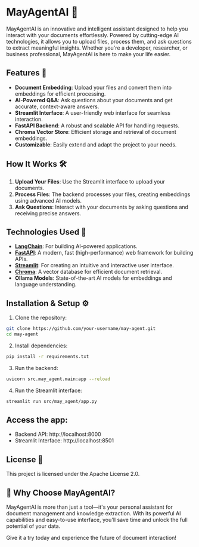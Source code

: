 # MayAgentAI 🤖

MayAgentAI is an innovative and intelligent assistant designed to help you interact with your documents effortlessly. Powered by cutting-edge AI technologies, it allows you to upload files, process them, and ask questions to extract meaningful insights. Whether you're a developer, researcher, or business professional, MayAgentAI is here to make your life easier.

## Features 🚀

- **Document Embedding**: Upload your files and convert them into embeddings for efficient processing.
- **AI-Powered Q&A**: Ask questions about your documents and get accurate, context-aware answers.
- **Streamlit Interface**: A user-friendly web interface for seamless interaction.
- **FastAPI Backend**: A robust and scalable API for handling requests.
- **Chroma Vector Store**: Efficient storage and retrieval of document embeddings.
- **Customizable**: Easily extend and adapt the project to your needs.

## How It Works 🛠️

1. **Upload Your Files**: Use the Streamlit interface to upload your documents.
2. **Process Files**: The backend processes your files, creating embeddings using advanced AI models.
3. **Ask Questions**: Interact with your documents by asking questions and receiving precise answers.

## Technologies Used 🧠

- **[LangChain](https://github.com/hwchase17/langchain)**: For building AI-powered applications.
- **[FastAPI](https://fastapi.tiangolo.com/)**: A modern, fast (high-performance) web framework for building APIs.
- **[Streamlit](https://streamlit.io/)**: For creating an intuitive and interactive user interface.
- **[Chroma](https://www.trychroma.com/)**: A vector database for efficient document retrieval.
- **Ollama Models**: State-of-the-art AI models for embeddings and language understanding.

## Installation & Setup ⚙️

1. Clone the repository:
```bash
git clone https://github.com/your-username/may-agent.git
cd may-agent
```
2. Install dependencies:
```bash
pip install -r requirements.txt
```
3. Run the backend:
```bash
uvicorn src.may_agent.main:app --reload
```
4. Run the Streamlit interface:
```bash
streamlit run src/may_agent/app.py
```

## Access the app:
- Backend API: http://localhost:8000
- Streamlit Interface: http://localhost:8501

## License 📜
This project is licensed under the Apache License 2.0.

## 🌟 Why Choose MayAgentAI?
MayAgentAI is more than just a tool—it's your personal assistant for document management and knowledge extraction. With its powerful AI capabilities and easy-to-use interface, you'll save time and unlock the full potential of your data.

Give it a try today and experience the future of document interaction!